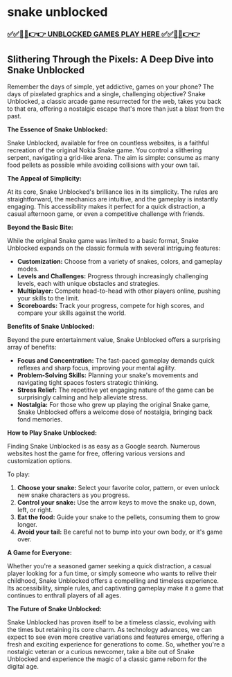 # snake unblocked

### [✅✅🔴🔴👉👉 UNBLOCKED GAMES PLAY HERE ✅✅🔴🔴👉👉](https://topstoryindia.com)

## Slithering Through the Pixels: A Deep Dive into Snake Unblocked

Remember the days of simple, yet addictive, games on your phone? The days of pixelated graphics and a single, challenging objective? Snake Unblocked, a classic arcade game resurrected for the web, takes you back to that era, offering a nostalgic escape that's more than just a blast from the past. 

**The Essence of Snake Unblocked:**

Snake Unblocked, available for free on countless websites, is a faithful recreation of the original Nokia Snake game. You control a slithering serpent, navigating a grid-like arena. The aim is simple: consume as many food pellets as possible while avoiding collisions with your own tail. 

**The Appeal of Simplicity:**

At its core, Snake Unblocked's brilliance lies in its simplicity.  The rules are straightforward, the mechanics are intuitive, and the gameplay is instantly engaging.  This accessibility makes it perfect for a quick distraction, a casual afternoon game, or even a competitive challenge with friends. 

**Beyond the Basic Bite:**

While the original Snake game was limited to a basic format, Snake Unblocked expands on the classic formula with several intriguing features:

* **Customization:**  Choose from a variety of snakes, colors, and gameplay modes. 
* **Levels and Challenges:**  Progress through increasingly challenging levels, each with unique obstacles and strategies.
* **Multiplayer:**  Compete head-to-head with other players online, pushing your skills to the limit.
* **Scoreboards:**  Track your progress, compete for high scores, and compare your skills against the world.

**Benefits of Snake Unblocked:**

Beyond the pure entertainment value, Snake Unblocked offers a surprising array of benefits:

* **Focus and Concentration:** The fast-paced gameplay demands quick reflexes and sharp focus, improving your mental agility. 
* **Problem-Solving Skills:**  Planning your snake's movements and navigating tight spaces fosters strategic thinking.
* **Stress Relief:** The repetitive yet engaging nature of the game can be surprisingly calming and help alleviate stress.
* **Nostalgia:**  For those who grew up playing the original Snake game, Snake Unblocked offers a welcome dose of nostalgia, bringing back fond memories. 

**How to Play Snake Unblocked:**

Finding Snake Unblocked is as easy as a Google search.  Numerous websites host the game for free, offering various versions and customization options.  

To play:

1. **Choose your snake:** Select your favorite color, pattern, or even unlock new snake characters as you progress.
2. **Control your snake:** Use the arrow keys to move the snake up, down, left, or right. 
3. **Eat the food:** Guide your snake to the pellets, consuming them to grow longer.
4. **Avoid your tail:**  Be careful not to bump into your own body, or it's game over.

**A Game for Everyone:**

Whether you're a seasoned gamer seeking a quick distraction, a casual player looking for a fun time, or simply someone who wants to relive their childhood, Snake Unblocked offers a compelling and timeless experience.  Its accessibility, simple rules, and captivating gameplay make it a game that continues to enthrall players of all ages. 

**The Future of Snake Unblocked:**

Snake Unblocked has proven itself to be a timeless classic, evolving with the times but retaining its core charm.  As technology advances, we can expect to see even more creative variations and features emerge, offering a fresh and exciting experience for generations to come.  So, whether you're a nostalgic veteran or a curious newcomer, take a bite out of Snake Unblocked and experience the magic of a classic game reborn for the digital age. 
